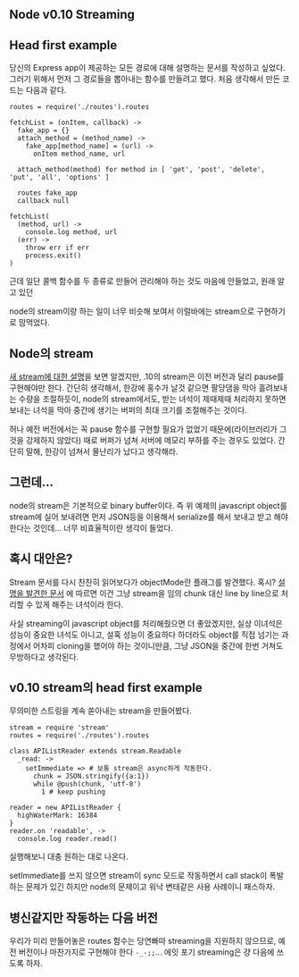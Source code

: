 Node v0.10 Streaming
--------------------

## Head first example

당신의 Express app이 제공하는 모든 경로에 대해 설명하는 문서를 작성하고 싶었다.
그러기 위해서 먼저 그 경로들을 뽑아내는 함수를 만들려고 했다.
처음 생각해서 만든 코드는 다음과 같다.

    routes = require('./routes').routes
    
    fetchList = (onItem, callback) ->
      fake_app = {}
      attach_method = (method_name) ->
        fake_app[method_name] = (url) ->
          onItem method_name, url
    
      attach_method(method) for method in [ 'get', 'post', 'delete', 'put', 'all', 'options' ]
    
      routes fake_app
      callback null
    
    fetchList(
      (method, url) ->
        console.log method, url
      (err) ->
        throw err if err
        process.exit()
    )

근데 일단 콜백 함수를 두 종류로 만들어 관리해야 하는 것도 마음에 안들었고, 원래 알고 있던

node의 stream이랑 하는 일이 너무 비슷해 보여서 이럴바에는 stream으로 구현하기로 맘먹었다.

## Node의 stream

[새 stream에 대한 설명](http://blog.nodejs.org/2012/12/20/streams2/)을 보면 알겠지만, .10의
stream은 이전 버전과 달리 pause를 구현해야만 한다. 간단히 생각해서, 한강에 홍수가 날것 같으면
팔당댐을 막아 흘려보내는 수량을 조절하듯이, node의 stream에서도, 받는 녀석이 제때제때 처리하지
못하면 보내는 녀석을 막아 중간에 생기는 버퍼의 최대 크기를 조절해주는 것이다.

허나 예전 버전에서는 꼭 pause 함수를 구현할 필요가 없었기 때문에(라이브러리가 그것을 강제하지
않았다) 때로 버퍼가 넘쳐 서버에 메모리 부하를 주는 경우도 있었다. 간단히 말해, 한강이 넘쳐서
물난리가 났다고 생각해라.

## 그런데...

node의 stream은 기본적으로 binary buffer이다. 즉 위 예제의 javascript object를 stream에 
실어 보내려면 먼저 JSON등을 이용해서 serialize를 해서 보내고 받고 해야 한다는 것인데... 
너무 비효율적이란 생각이 들었다.

## 혹시 대안은?

Stream 문서를 다시 찬찬히 읽어보다가 objectMode란 플래그를 발견했다. 혹시?
[설명을 발견한 문서](http://blog.strongloop.com/practical-examples-of-the-new-node-js-streams-api/)
에 따르면 이건 그냥 stream을 임의 chunk 대신 line by line으로 처리할 수 있게 해주는 녀석이라 한다.

사실 streaming이 javascript object를 처리해줬으면 더 좋았겠지만, 실상 이녀석은 성능이 중요한
녀석도 아니고, 설혹 성능이 중요하다 하더라도 object를 직접 넘기는 과정에서 어차피 cloning을
했어야 하는 것이니만큼, 그냥 JSON을 중간에 한번 거쳐도 무방하다고 생각된다.

## v0.10 stream의 head first example

무의미한 스트링을 계속 쏟아내는 stream을 만들어봤다.

    stream = require 'stream'
    routes = require('./routes').routes
    
    class APIListReader extends stream.Readable
      _read: ->
        setImmediate => # 보통 stream은 async하게 작동한다.
          chunk = JSON.stringify({a:1})
          while @push(chunk, 'utf-8')
            1 # keep pushing
    
    reader = new APIListReader {
      highWaterMark: 16384
    }
    reader.on 'readable', ->
      console.log reader.read()

실행해보니 대충 원하는 대로 나온다. 

setImmediate를 쓰지 않으면 stream이 sync 모드로 작동하면서 call stack이 
폭발하는 문제가 있긴 하지만 node의 문제이고 워낙 변태같은 사용 사례이니 
패스하자.

## 병신같지만 작동하는 다음 버전

우리가 미리 만들어놓은 routes 함수는 당연빠따 streaming을 지원하지 않으므로,
예전 버전이나 마찬가지로 구현해야 한다 `-_-;;`... 에잇 포기 streaming은
걍 다음에 쓰도록 하자.
